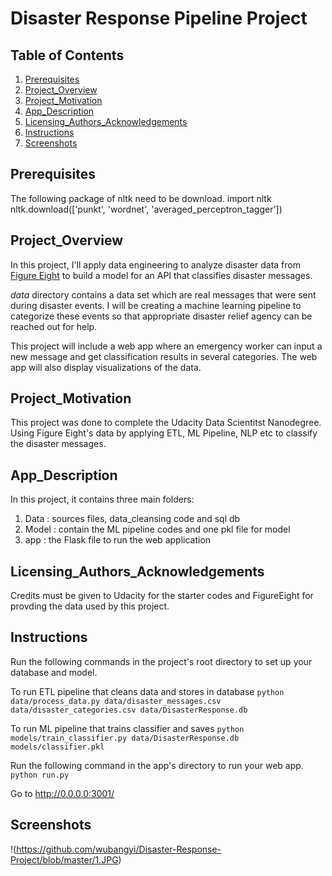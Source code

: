 # Disaster Response Pipeline Project


## Table of Contents
1. [Prerequisites](#Prerequisites)
2. [Project_Overview](#Project_Motivation)
2. [Project_Motivation](#Project_Motivation)
3. [App_Description](#App_Description)
4. [Licensing_Authors_Acknowledgements](#Licensing_Authors_Acknowledgements)
5. [Instructions](#Instructions)
6. [Screenshots](#screenshots)

<a name="descripton"></a>
## Prerequisites
The following package of nltk need to be download. 
import nltk
nltk.download(['punkt', 'wordnet', 'averaged_perceptron_tagger'])

## Project_Overview
In this project, I'll apply data engineering to analyze disaster data from <a href="https://www.figure-eight.com/" target="_blank">Figure Eight</a> to build a model for an API that classifies disaster messages.

_data_ directory contains a data set which are real messages that were sent during disaster events. I will be creating a machine learning pipeline to categorize these events so that appropriate disaster relief agency can be reached out for help.

This project will include a web app where an emergency worker can input a new message and get classification results in several categories. The web app will also display visualizations of the data.

## Project_Motivation
This project was done to complete the Udacity Data Scientitst Nanodegree. Using Figure Eight's data by applying ETL, ML Pipeline, NLP etc to classify the disaster messages.


## App_Description
In this project, it contains three main folders:
1. Data : sources files, data_cleansing code and sql db 
2. Model : contain the ML pipeline codes and one pkl file for model 
3. app : the Flask file to run the web application

## Licensing_Authors_Acknowledgements
Credits must be given to Udacity for the starter codes and FigureEight for provding the data used by this project.

## Instructions
Run the following commands in the project's root directory to set up your database and model.

To run ETL pipeline that cleans data and stores in database 
  `python data/process_data.py data/disaster_messages.csv data/disaster_categories.csv data/DisasterResponse.db`
  
To run ML pipeline that trains classifier and saves 
  `python models/train_classifier.py data/DisasterResponse.db models/classifier.pkl`
  
Run the following command in the app's directory to run your web app. 
  `python run.py`

Go to http://0.0.0.0:3001/

## Screenshots
!(https://github.com/wubangyi/Disaster-Response-Project/blob/master/1.JPG)

